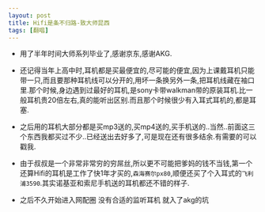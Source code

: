 ```yaml
---
layout: post
title: Hifi是条不归路-致大师昆西
tags: [翻唱]
---
```

* 用了半年时间大师系列毕业了,感谢京东,感谢AKG.

* 还记得当年上高中时,耳机都是买最便宜的,尽可能的便宜,因为上课戴耳机只能带一只,而且要那种耳机线可以分开的,用坏一条换另外一条,把耳机线藏在袖口里.那个时候,身边遇到过最好的耳机,是sony卡带walkman带的原装耳机.比一般耳机贵20倍左右,真的能听出区别.而且那个时候很少有入耳式耳机的,都是耳塞.

* 之后用的耳机大部分都是买mp3送的,买mp4送的,买手机送的..当然..前面这三个东西我都买过不少..已经送出去好多了,可是现在还有很多结余.有需要的可以戳我.

* 由于叔叔是一个非常非常穷的穷屌丝,所以更不可能把爹妈的钱不当钱,第一个还算Hifi的耳机是工作了快1年才买的,`森海赛尔px80`,顺便还买了个入耳式的`飞利浦3590`.其实诺基亚和索尼手机送的耳机都还不错的样子.

* 之后不久开始进入网配圈 没有合适的监听耳机 就入了akg的坑


